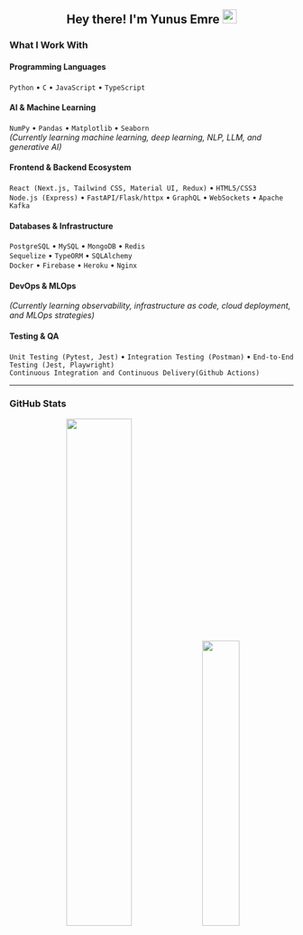 <h2 align="center">Hey there! I'm Yunus Emre <img src="https://github.com/yunustechin/yunustechin/blob/master/Hi.gif" width="25"></h2>

### What I Work With

#### Programming Languages
`Python` • `C` • `JavaScript` • `TypeScript`

#### AI & Machine Learning
`NumPy` • `Pandas` • `Matplotlib` • `Seaborn`  
*(Currently learning machine learning, deep learning, NLP, LLM, and generative AI)*

#### Frontend & Backend Ecosystem
`React (Next.js, Tailwind CSS, Material UI, Redux)` • `HTML5/CSS3`  
`Node.js (Express)` • `FastAPI/Flask/httpx` • `GraphQL` • `WebSockets` • `Apache Kafka`

#### Databases & Infrastructure
`PostgreSQL` • `MySQL` • `MongoDB` • `Redis`  
`Sequelize` • `TypeORM` • `SQLAlchemy`    
`Docker` • `Firebase` • `Heroku` • `Nginx`    

#### DevOps & MLOps
*(Currently learning observability, infrastructure as code, cloud deployment, and MLOps strategies)*

#### Testing & QA
`Unit Testing (Pytest, Jest)` • `Integration Testing (Postman)` • `End-to-End Testing (Jest, Playwright)`  
`Continuous Integration and Continuous Delivery(Github Actions)`   


---

### GitHub Stats

<p align="center">
  <img src="https://github-readme-stats.vercel.app/api?username=yunustechin&show_icons=true&theme=dark&count_private=true&hide_border=true" width="48%"/>
  <img src="https://github-readme-stats.vercel.app/api/top-langs/?username=yunustechin&layout=compact&theme=dark&hide_border=true" width="36%"/>
</p>
